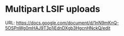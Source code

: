 # Multipart LSIF uploads

URL: https://docs.google.com/document/d/1nN9mKnQ-5OSPnWg0mHAJ9T3p1jEdnDXgb3HgcnHNckQ/edit
